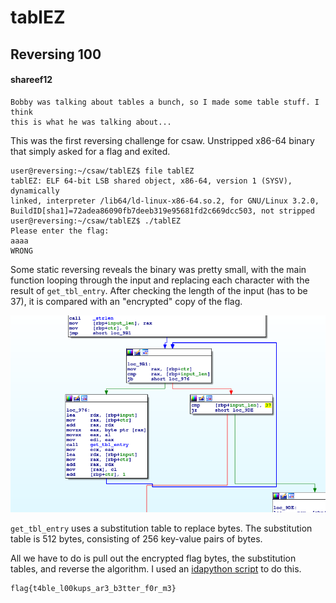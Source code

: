 # tablEZ
## Reversing 100

#### shareef12

    Bobby was talking about tables a bunch, so I made some table stuff. I think
    this is what he was talking about...

This was the first reversing challenge for csaw. Unstripped x86-64 binary that
simply asked for a flag and exited.

    user@reversing:~/csaw/tablEZ$ file tablEZ
    tablEZ: ELF 64-bit LSB shared object, x86-64, version 1 (SYSV), dynamically
    linked, interpreter /lib64/ld-linux-x86-64.so.2, for GNU/Linux 3.2.0,
    BuildID[sha1]=72adea86090fb7deeb319e95681fd2c669dcc503, not stripped
    user@reversing:~/csaw/tablEZ$ ./tablEZ
    Please enter the flag:
    aaaa
    WRONG

Some static reversing reveals the binary was pretty small, with the main
function looping through the input and replacing each character with the result
of `get_tbl_entry`. After checking the length of the input (has to be 37), it is
compared with an "encrypted" copy of the flag.

![Static RE](img/ida.png)

`get_tbl_entry` uses a substitution table to replace bytes. The substitution
table is 512 bytes, consisting of 256 key-value pairs of bytes.

All we have to do is pull out the encrypted flag bytes, the substitution tables,
and reverse the algorithm. I used an [idapython script](solve.py) to do this.

    flag{t4ble_l00kups_ar3_b3tter_f0r_m3}
